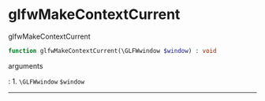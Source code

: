 # glfwMakeContextCurrent
glfwMakeContextCurrent

```php
function glfwMakeContextCurrent(\GLFWwindow $window) : void
```

arguments

:    1. `\GLFWwindow` `$window` 

---
     